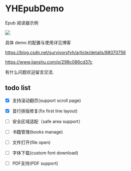 # YHEpubDemo
Epub 阅读器示例

![](https://upload-images.jianshu.io/upload_images/3095156-e391dc81e2da22be.GIF?imageMogr2/auto-orient/strip)

具体 demo 的配置与使用详见博客

https://blog.csdn.net/survivorsfyh/article/details/88070756

https://www.jianshu.com/p/298c086cd37c

有什么问题欢迎留言交流.

## todo list
- [x] 支持滚动翻页(support scroll page)
- [x] 首行排版修复(fix first line layout)
- [ ] 安全区域适配（safe area support）
- [ ] 书籍管理(books manage)
- [ ] 文件打开(file open)
- [ ] 字体下载(custom font download)
- [ ] PDF支持(PDF support)

